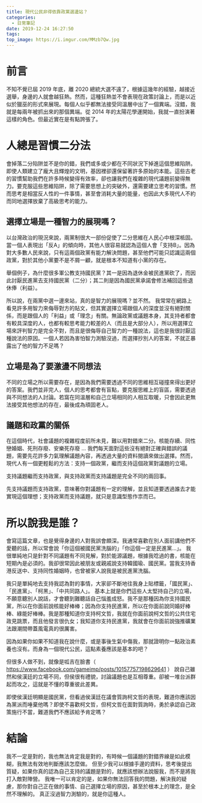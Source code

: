 ```yaml
---
title: 現代公民非得依靠政黨選邊站？
categories:
  - 日常筆記
date: 2019-12-24 16:27:50
tags: 
top_image: https://i.imgur.com/MMzb7Qw.jpg
---
```

<!-- more -->
# 前言

不知不覺已屆 2019 年底，離 2020 總統大選不遠了，根據這幾年的經驗，越接近選舉，身邊的人就會越狂熱。然而，這種狂熱並不會表現在政策討論上，而是以近似於獵巫的形式來展現。每個人似乎都無法接受同溫層中出了一個異端。沒錯，我就是每兩年被抓出來的那個異端。從 2014 年的太陽花學運開始，我就一直扮演著這樣的角色。但最近實在是有點誇張了。

# 人總是習慣二分法

會掉落二分陷阱並不是你的錯，我們或多或少都在不同狀況下掉進這個思維陷阱。即使人類建立了龐大且輝煌的文明，基因裡卻還保留著許多原始的本能。這些古老的習慣幫助我們在許多時候變得有效率，卻也讓我們在複雜的現代議題前變得無力。要克服這些思維陷阱，除了需要思想上的突破外，還需要建立思考的習慣。然而思考是相當反人性的一件事情，甚至會消耗大量的能量，也因此大多現代人不約而同地選擇放棄了高級思考的能力。

## 選擇立場是一種智力的展現嗎？

以台灣政治的現況來說，兩黨制很大一部份促使了二分思維在人民心中根深柢固。當一個人表現出「反A」的傾向時，其他人很容易就認為這個人會「支持B」。因為對大多數人民來說，只有這兩個政黨有能力解決問題，甚至他們可能只認識這兩個政黨，對於其他小黨要不是不屑一顧，就是根本不知道有小黨的存在。

舉個例子，為什麼很多軍公教支持國民黨？其一是因為退休金被民進黨砍了，而因此討厭民進黨去支持國民黨（二分）；其二則是因為國民黨承諾會修法補回這些退休俸（利益）。

所以說，在兩黨中選一邊來站，真的是智力的展現嗎？並不然。
我常常在網路上看見許多用智力來侮辱對方的貼文，但其實選擇立場跟個人的深度並沒有絕對關係，而是跟個人的「利益」或「理念」有關。無論政黨或議題本身，其支持者都會有較具深度的人，也都有較思考能力較差的人（而且是大部分人），所以用選擇立場來評判智力是完全不對，而且是很侮辱自己智力的一種說法，這也是我很討厭這種說法的原因。一個人若因為害怕智力測驗沒過，而選擇抄別人的答案，不就正暴露出了他的智力不足嗎？

## 立場是為了要激盪不同想法

不同的立場之所以需要存在，是因為我們需要透過不同的思維相互碰撞來得出更好的答案。我們並非完人，個人的思考都會有盲點，要克服思維上的盲區，需要透過與不同想法的人討論。若窩在同溫層和自己立場相同的人相互取暖，只會因此更無法接受其他想法的存在，最後成為頑固老人。


## 議題和政黨的關係

在這個時代，社會議題的複雜程度前所未見，難以用對錯來二分。核能存續、同性戀婚姻、死刑存廢、安樂死存廢 ... 我們每天面對這些沒有絕對正確與錯誤的議題，需要先花許多力氣理解議題內容，再透過大量的資料閱讀來做出選擇。然而，現代人有一個更輕鬆的方法：支持一個政黨，繼而支持這個政黨對議題的立場。

支持議題繼而支持政黨，與支持政黨而支持議題是完全不同的兩回事。

先支持議題而支持政黨，意味著你對議題有一定的理解，並且知道要透過誰去才能實現這個理想；支持政黨而支持議題，就只是意識型態作祟而已。

# 所以說我是誰？

會寫這篇文章，也是覺得身邊的人對我誤會頗深。我通常喜歡在別人面前講他們不愛聽的話，所以常會說「你這個被國民黨洗腦的」「你這個一定是民進黨...」。
我很單純地只是針對不同議題有不同見解，對於能源議題，根據我唸過的書，核能在短期內是必須的。我卻很常因此被朋友或親戚說支持韓國瑜、國民黨。當我支持香港反送中、支持同性婚姻時，也曾被家人說我是被民進黨洗腦。

我只是單純地去支持我認為對的事情，大家卻不斷地往我身上貼標籤，「國民黨」、「民進黨」、「柯黑」、「中共同路人」。
基本上就是你們這些人太堅持自己的立場，不願意聽別人說話，才會聽到難聽話自己惱羞成怒。我不是那種因為你支持國民黨，所以在你面前說核能好棒棒；因為你支持民進黨，所以在你面前說同婚好棒棒、綠能好棒棒。我是那種知道你支持柯文哲，我就在你面前說柯文哲的公共住宅政見跳票，而且他發言很仇女；我知道你支持民進黨，我就會在你面前說強推礦業法跟潮間帶蓋風電真的很厲害。

因為如果你如果不知道我在說什麼，或是事後生氣中傷我，那就證明你一點政治素養也沒有。而身為一個現代公民，這點素養應該是基本的吧？

但很多人做不到，就像是呱吉在臉書（ https://www.facebook.com/gameimp/posts/10157757198629641 ） 說自己雖然和侯漢廷的立場不同，但侯很有禮貌，討論議題也是互相尊重。卻被一堆台派群起而攻之，這就是不懂的尊重彼此差異。

即使侯漢廷明顯是國民黨，但看過侯漢廷在議會質詢柯文哲的表現，難道你應該因為黨派而唾棄他嗎？即使不喜歡柯文哲，但柯文哲在面對質詢時，勇於承認自己政策施行不當，難道我們不應該給予肯定嗎？

# 結論

我不一定是對的，我也無法肯定我是對的，有時候一個議題的對錯界線是如此模糊，我無法有效地判斷應該怎麼做。
但至少我可以根據手邊的資料，思考後提出質疑，如果你真的認為自己支持的議題是對的，就應該想辦法說服我，而不是將我打入敵對陣營。
我唯一可以肯定的是，如果你無法回答我的問題，解決我的疑慮，那你對自己正在做的事情、自己選擇立場的原因，甚至於根本上的理念，是全然不理解的。
真正沒過智力測驗的，就是你這種人。

